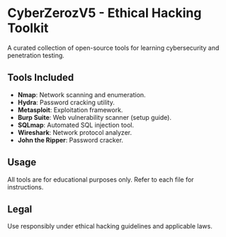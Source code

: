 # CyberZerozV5 - Ethical Hacking Toolkit
A curated collection of open-source tools for learning cybersecurity and penetration testing.

## Tools Included
- **Nmap**: Network scanning and enumeration.
- **Hydra**: Password cracking utility.
- **Metasploit**: Exploitation framework.
- **Burp Suite**: Web vulnerability scanner (setup guide).
- **SQLmap**: Automated SQL injection tool.
- **Wireshark**: Network protocol analyzer.
- **John the Ripper**: Password cracker.

## Usage
All tools are for educational purposes only. Refer to each file for instructions.

## Legal
Use responsibly under ethical hacking guidelines and applicable laws.
